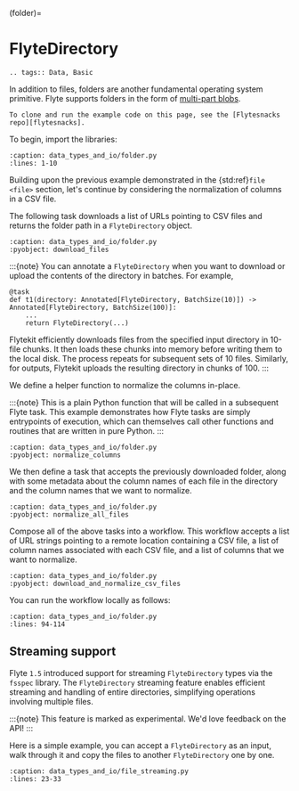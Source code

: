 (folder)=

# FlyteDirectory

```{eval-rst}
.. tags:: Data, Basic
```

In addition to files, folders are another fundamental operating system primitive.
Flyte supports folders in the form of
[multi-part blobs](https://github.com/flyteorg/flyteidl/blob/master/protos/flyteidl/core/types.proto#L73).

```{note}
To clone and run the example code on this page, see the [Flytesnacks repo][flytesnacks].
```

To begin, import the libraries:

```{literalinclude} /examples/data_types_and_io/data_types_and_io/folder.py
:caption: data_types_and_io/folder.py
:lines: 1-10
```

Building upon the previous example demonstrated in the {std:ref}`file <file>` section,
let's continue by considering the normalization of columns in a CSV file.

The following task downloads a list of URLs pointing to CSV files
and returns the folder path in a `FlyteDirectory` object.

```{literalinclude} /examples/data_types_and_io/data_types_and_io/folder.py
:caption: data_types_and_io/folder.py
:pyobject: download_files
```

:::{note}
You can annotate a `FlyteDirectory` when you want to download or upload the contents of the directory in batches.
For example,

```{code-block}
@task
def t1(directory: Annotated[FlyteDirectory, BatchSize(10)]) -> Annotated[FlyteDirectory, BatchSize(100)]:
    ...
    return FlyteDirectory(...)
```

Flytekit efficiently downloads files from the specified input directory in 10-file chunks.
It then loads these chunks into memory before writing them to the local disk.
The process repeats for subsequent sets of 10 files.
Similarly, for outputs, Flytekit uploads the resulting directory in chunks of 100.
:::

We define a helper function to normalize the columns in-place.

:::{note}
This is a plain Python function that will be called in a subsequent Flyte task. This example
demonstrates how Flyte tasks are simply entrypoints of execution, which can themselves call
other functions and routines that are written in pure Python.
:::

```{literalinclude} /examples/data_types_and_io/data_types_and_io/folder.py
:caption: data_types_and_io/folder.py
:pyobject: normalize_columns
```

We then define a task that accepts the previously downloaded folder, along with some metadata about the
column names of each file in the directory and the column names that we want to normalize.

```{literalinclude} /examples/data_types_and_io/data_types_and_io/folder.py
:caption: data_types_and_io/folder.py
:pyobject: normalize_all_files
```

Compose all of the above tasks into a workflow. This workflow accepts a list
of URL strings pointing to a remote location containing a CSV file, a list of column names
associated with each CSV file, and a list of columns that we want to normalize.

```{literalinclude} /examples/data_types_and_io/data_types_and_io/folder.py
:caption: data_types_and_io/folder.py
:pyobject: download_and_normalize_csv_files
```

You can run the workflow locally as follows:

```{literalinclude} /examples/data_types_and_io/data_types_and_io/folder.py
:caption: data_types_and_io/folder.py
:lines: 94-114
```


## Streaming support

Flyte `1.5` introduced support for streaming `FlyteDirectory` types via the `fsspec` library.
The `FlyteDirectory` streaming feature enables efficient streaming and handling of entire directories, simplifying operations involving multiple files.

:::{note}
This feature is marked as experimental. We'd love feedback on the API!
:::

Here is a simple example, you can accept a `FlyteDirectory` as an input, walk through it and copy the files to another `FlyteDirectory` one by one.

```{literalinclude} /examples/data_types_and_io/data_types_and_io/file_streaming.py
:caption: data_types_and_io/file_streaming.py
:lines: 23-33
```

[flytesnacks]: https://github.com/flyteorg/flytesnacks/tree/master/examples/data_types_and_io/
